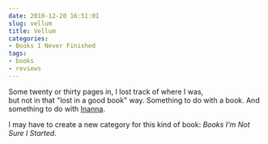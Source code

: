 ```yaml
---
date: 2010-12-20 16:51:01
slug: vellum
title: Vellum
categories:
- Books I Never Finished
tags:
- books
- reviews
---
```


Some twenty or thirty pages in, I lost track of where I was,  
but not in that "lost in a good book" way. Something to do with a book. And something to do with [Inanna](https://en.wikipedia.org/wiki/Inanna).

I may have to create a new category for this kind of book: _Books I'm Not Sure I Started_.
